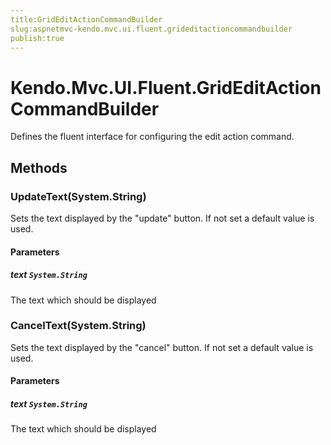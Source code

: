 ```yaml
---
title:GridEditActionCommandBuilder
slug:aspnetmvc-kendo.mvc.ui.fluent.grideditactioncommandbuilder
publish:true
---
```


# Kendo.Mvc.UI.Fluent.GridEditActionCommandBuilder

Defines the fluent interface for configuring the edit action command.

## Methods

### UpdateText(System.String)
Sets the text displayed by the "update" button. If not set a default value is used.

#### Parameters

##### text `System.String`
The text which should be displayed

### CancelText(System.String)
Sets the text displayed by the "cancel" button. If not set a default value is used.

#### Parameters

##### text `System.String`
The text which should be displayed